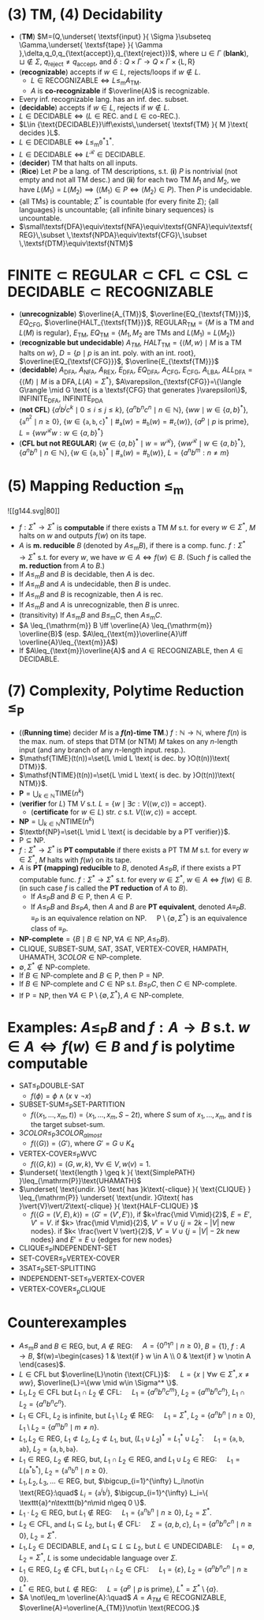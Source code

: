 # (3) TM, (4) Decidability

- (**TM**) $M=(Q,\underset{ \textsf{input} }{ \Sigma }\subseteq \Gamma,\underset{ \textsf{tape} }{ \Gamma },\delta,q_0,q_{\text{accept}},q_{\text{reject}})$, where $\sqcup\in \Gamma$ (**blank**), $\sqcup\notin \Sigma$, $q_{\text{reject}}\neq q_{\text{accept}}$, and $\delta:Q\times \Gamma\longrightarrow Q\times \Gamma\times \{\text{L},\text{R}\}$
- (**recognizable**) accepts if $w\in L$, rejects/loops if $w\notin L$. 
	- $L \in\text{RECOGNIZABLE}\iff L\leq_{\text{m}}A_{\textsf{TM}}$. 
	- $A$ is **co-recognizable** if $\overline{A}$ is recognizable.
- Every inf. recognizable lang. has an inf. dec. subset.
- (**decidable**) accepts if $w\in L$, rejects if $w\notin L$.
- $L\in {\text{DECIDABLE}} \iff \left(L\in {\text{REC.}} \text{ and } L\in{\text{co-REC.}} \right)$.
- $L\in {\text{DECIDABLE}}\iff\exists\,\underset{ \textsf{TM} }{ M }\text{ decides }L$.
- $L\in {\text{DECIDABLE}} \iff L\leq_{\text{m}}\texttt{0}^*\texttt{1}^*$.
- $L\in {\text{DECIDABLE}} \iff L^{\mathcal{R}}\in {\text{DECIDABLE}}$.
- (**decider**) TM that halts on all inputs. 
- (**Rice**) Let $P$ be a lang. of TM descriptions, s.t. (**i**) $P$ is nontrivial (not empty and not all TM desc.) and (**ii**) for each two TM $M_1$ and $M_2$, we have $L(M_1)=L(M_2)\implies(\langle M_1\rangle\in P\iff \langle M_2\rangle\in P)$. Then $P$ is undecidable. 
- $\{ \text{all }\textsf{TM}\text{s} \}$ is countable; $\Sigma^*$ is countable (for every finite $\Sigma$); $\{ \text{all languages} \}$ is uncountable; $\{ \text{all infinite binary sequences} \}$ is uncountable.
- $\small\textsf{DFA}\equiv\textsf{NFA}\equiv\textsf{GNFA}\equiv\textsf{REG}\,\subset \,\textsf{NPDA}\equiv\textsf{CFG}\,\subset \,\textsf{DTM}\equiv\textsf{NTM}$
# $\text{FINITE}\subset\text{REGULAR}\subset \text{CFL} \subset \text{CSL} \subset {\text{DECIDABLE}} \subset  {\text{RECOGNIZABLE}}$ 
- (**unrecognizable**) $\overline{A_{TM}}$, $\overline{EQ_{\textsf{TM}}}$, $EQ_{\textsf{CFG}}$, $\overline{HALT_{\textsf{TM}}}$, $\text{REGULAR}_{\textsf{TM}}=\{ M \text{ is a TM and }L(M) \text{ is regular}\}$, $E_{\textsf{TM}}$, $EQ_{\textsf{TM}}=\{ M_1,M_2 \text{ are TMs and }L(M_1)=L(M_2)\}$
- (**recognizable but undecidable**) $A_{TM}$, $HALT_{\textsf{TM}}=\{ \langle M,w\rangle\mid M \text{ is a TM halts on } w\}$, $D=\{ p \mid p \text{ is an int. poly. with an int. root} \}$, $\overline{EQ_{\textsf{CFG}}}$, $\overline{E_{\textsf{TM}}}$
- (**decidable**) $A_{\textsf{DFA}}$, $A_{\textsf{NFA}}$, $A_{\textsf{REX}}$, $E_{\textsf{DFA}}$, $EQ_{\textsf{DFA}}$, $A_{\textsf{CFG}}$, $E_{\textsf{CFG}}$, $A_{\textsf{LBA}}$, $ALL_{\textsf{DFA}}=\{\langle M\rangle \mid M \text{ is a }\textsf{DFA}{ },L(A)=\Sigma^*\}$, $A\varepsilon_{\textsf{CFG}}=\{\langle G\rangle \mid G \text{ is a \textsf{CFG} that generates }\varepsilon\}$, $\mathrm{INFINITE}_{\textsf{DFA}}$, $\mathrm{INFINITE}_{\textsf{PDA}}$
- (**not CFL**) $\{a^i b^j c^k \mid 0\leq i \leq j \leq k\},$ $\{a^n b^n c^n \mid n \in \mathbb{N}\},$ $\{ww \mid w \in \{a,b\}^*\},$ $\{\texttt{a}^{n^{2}}\mid n\geq 0 \},$ $\{w\in \{\texttt{a},\texttt{b},\texttt{c}\}^* \mid \#_{\texttt{a}}(w)=\#_{\texttt{b}}(w)=\#_{\texttt{c}}(w)\}$, $\{a^p \mid p \text{ is prime}\}$, $L=\{ ww^{\mathcal{R}} w : w\in \{a,b\}^* \}$
- (**CFL but not REGULAR**) $\{w\in \{a,b\}^* \mid w=w^\mathcal{R}\},$ $\{ww^\mathcal{R}\mid w\in \{a,b\}^*\},$ $\{a^n b^n \mid n\in \mathbb{N}\},\{w\in \{\texttt{a},\texttt{b}\}^* \mid \#_{\texttt{a}}(w)=\#_{\texttt{b}}(w)\}$, $L=\{ a^n b^m : n \neq m\}$
# (5) Mapping Reduction $\leq_{\text{m}}$  

![[g144.svg|80]]
- $f:\Sigma^*\to\Sigma^*$ is **computable** if there exists a TM $M$ s.t. for every $w\in \Sigma^*$, $M$ halts on $w$ and outputs $f(w)$ on its tape.
- $A$ is **m. reducible** $B$ (denoted by $A\leq_{\text{m}}B$), if there is a comp. func. $f:\Sigma^*\to\Sigma^*$ s.t. for every $w$, we have $w\in A\iff f(w)\in B$. (Such $f$ is called the **m. reduction** from $A$ to $B$.)
- If $A\leq_{\text{m}}B$ and $B$ is decidable, then $A$ is dec.
- If $A\leq_{\text{m}}B$ and $A$ is undecidable, then $B$ is undec.
- If $A\leq_{\text{m}}B$ and $B$ is recognizable, then $A$ is rec.
- If $A\leq_{\text{m}}B$ and $A$ is unrecognizable, then $B$ is unrec.
- (transitivity) If $A\leq_{\text{m}}B$ and $B\leq_{\text{m}}C$, then $A\leq_{\text{m}}C$.  
- $A \leq_{\mathrm{m}} B \iff \overline{A} \leq_{\mathrm{m}} \overline{B}$ (esp. $A\leq_{\text{m}}\overline{A}\iff \overline{A}\leq_{\text{m}}A$)
- If $A\leq_{\text{m}}\overline{A}$ and $A\in\text{RECOGNIZABLE}$, then $A\in\text{DECIDABLE}$. 
# (7) Complexity, Polytime Reduction $\leq_{\mathrm{P}}$

- ((**Running time**) decider $M$ is a **$f(n)$-time TM**.) $f:\mathbb{N} \to \mathbb{N}$, where $f(n)$ is the max. num. of steps that DTM (or NTM) $M$ takes on any $n$-length input (and any branch of any $n$-length input. resp.).
- $\mathsf{TIME}(t(n))=\set{L \mid L \text{ is dec. by }O(t(n))\text{ DTM}}$.
- $\mathsf{NTIME}(t(n))=\set{L \mid L \text{ is dec. by }O(t(n))\text{ NTM}}$.
- $\textbf{P}=\bigcup_{k \in \mathbb{N}}\mathsf{TIME}(n^k)$
- (**verifier** for $L$) TM $V$ s.t. $L=\{w\mid \exists c : V(\langle w,c\rangle)=\textsf{accept} \}$.
	- (**certificate** for $w\in L$) str. $c$ s.t. $V(\langle w,c\rangle)=\textsf{accept}$.
- $\textbf{NP}=\bigcup_{k \in \mathbb{N}}\mathsf{NTIME}(n^k)$
- $\textbf{NP}=\set{L \mid L \text{ is decidable by a PT verifier}}$.
- $\mathrm{P}\subseteq\mathrm{NP}$.
- $f:\Sigma^*\to\Sigma^*$ is **PT computable** if there exists a PT TM $M$ s.t. for every $w\in\Sigma^*$, $M$ halts with $f(w)$ on its tape.
- $A$ is **PT (mapping) reducible** to $B$, denoted $A\leq_{\mathrm{P}} B$, if there exists a PT computable func. $f:\Sigma^*\to\Sigma^*$ s.t. for every $w\in\Sigma^*$, $w\in A \iff f(w)\in B$. (in such case $f$ is called the **PT reduction** of $A$ to $B$).
	- If $A\leq_{\mathrm{P}} B$ and $B\in\mathrm{P}$, then $A\in\mathrm{P}$.
	- If $A\leq_{\mathrm{P}} B$ and $B\leq_{\mathrm{P}} A$, then $A$ and $B$ are **PT equivalent**, denoted $A\equiv_P B.\quad$ $\equiv_P$ is an equivalence relation on $\mathrm{NP}.\quad$ $\mathrm{P}\setminus \{ \emptyset, \Sigma^* \}$ is an equivalence class of $\equiv_P$.
- $\textbf{NP-complete}=\{B\mid B\in\mathrm{NP} , \forall A\in\mathrm{NP},A\leq_{\mathrm{P}} B\}.$
- $\text{CLIQUE}$, $\text{SUBSET-SUM}$, $\text{SAT}$, $\text{3SAT}$, $\text{VERTEX-COVER}$, $\text{HAMPATH}$, $\text{UHAMATH}$, $3COLOR\in\text{NP-complete}$.
- $\emptyset,\Sigma^*\notin\text{NP-complete}$. 
- If $B\in\text{NP-complete}$ and $B\in\mathrm{P}$, then $\mathrm{P}=\mathrm{NP}$.
- If $B\in\text{NP-complete}$ and $C \in \mathrm{NP}$ s.t. $B\leq_{\mathrm{P}} C$, then $C\in\text{NP-complete}$.
- If $\mathrm{P}=\mathrm{NP}$, then $\forall A\in \mathrm{P}\setminus\{\emptyset,\Sigma^*\},\,A\in \text{NP-complete}$.

# Examples:  $A\leq_{\mathrm{P}} B$ and $f:A\to B$ s.t. $w\in A \iff f(w)\in B$ and $f$ is polytime computable


- $\text{SAT} \leq_{\mathrm{P}} \text{DOUBLE-SAT}$
	- $f(\phi) = \phi \land (x \lor \neg x)$
- $\text{SUBSET-SUM} \leq_{\mathrm{P}} \text{SET-PARTITION}$
	- $f(\langle x_1, \dots, x_m, t \rangle) = \langle x_1, \dots, x_m, S-2t\rangle$, where $S$ sum of $x_1, \dots, x_m$, and $t$ is the target subset-sum.
- $3COLOR \leq_{\mathrm{P}} 3COLOR_{almost}$
	- $f(\langle G \rangle) = \langle G' \rangle$, where $G'=G\cup K_4$
- $\text{VERTEX-COVER} \leq_{\mathrm{P}} \text{WVC}$
	- $f(\langle G,k\rangle)= (G,w,k)$, $\forall v\in V,w(v)=1$.
- $\underset{ \text{length } \geq k }{ \text{SimplePATH} }\leq_{\mathrm{P}}\text{UHAMATH}$
- $\underset{ \text{undir. }G \text{ has }k\text{-clique} }{ \text{CLIQUE} } \leq_{\mathrm{P}} \underset{ \text{undir. }G\text{ has }\vert{V}\vert/2\text{-clique} }{ \text{HALF-CLIQUE} }$
	- $f(\langle G=(V,E),k\rangle)= \langle G'=(V',E')\rangle$, if $k=\frac{\mid V\mid}{2}$, $E=E'$, $V'=V$. if $k> \frac{\mid V\mid}{2}$, $V'=V\cup \{ j=2k-{\vert V \vert} \text{ new nodes} \}$. if $k< \frac{\vert V \vert}{2}$, $V'=V\cup \{ j=\vert V\vert-2k \text{ new nodes} \}$ and $E'=E\cup \{ \text{edges for new nodes} \}$
- $\text{CLIQUE} \leq_{\mathrm{P}} \text{INDEPENDENT-SET}$     
- $\text{SET-COVER}\leq_{\mathrm{P}} \text{VERTEX-COVER}$ 
- $\text{3SAT} \leq_{\mathrm{P}} \text{SET-SPLITTING}$          
- $\text{INDEPENDENT-SET}\leq_{\mathrm{P}} \text{VERTEX-COVER}$ 
- $\text{VERTEX-COVER}\leq_{\text{p}}\text{CLIQUE}$           

# Counterexamples

- $A\leq_{\text{m}} B$ and $B\in\text{REG}$, but, $A\notin \text{REG}$: $\quad A=\{0^n1^n \mid n \ge 0\}$, $B=\{1\}$, $f:A\to B$, $f(w)=\begin{cases} 1 & \text{if } w \in A \\ 0 & \text{if } w \notin A \end{cases}$.
- $L\in \text{CFL}$ but $\overline{L}\notin {\text{CFL}}$: $\quad L=\{x\mid \forall w\in \Sigma^*, x\neq ww \}$, $\overline{L}=\{ww \mid w\in \Sigma^* \}$.
- $L_1,L_2\in \text{CFL}$ but $L_1\cap L_2\notin \text{CFL}$: $\quad L_1 = \{ a^nb^nc^m  \}$, $L_2 = \{ a^mb^nc^n  \}$, $L_1\cap L_2 = \{ a^nb^nc^n  \}$.
- $L_1\in \text{CFL}$, $L_2$ is infinite, but $L_1\setminus L_2\notin \text{REG}:\quad$ $L_1=\Sigma^*$, $L_2=\{a^n b^n \mid n \ge 0\}$, $L_1\setminus L_2=\{a^m b^n \mid m\neq n\}$.
- $L_1,L_2\in \text{REG}$, $L_1\not\subset L_2$, $L_2\not\subset L_1$, but, $(L_1\cup L_2)^*=L_{1}^*\cup L_{2}^*:\quad$ $L_1=\{ \texttt{a},\texttt{b},\texttt{ab} \}$, $L_2=\{ \texttt{a},\texttt{b},\texttt{ba} \}$.
- $L_1\in \text{REG}$, $L_2\not\in \text{REG}$, but, $L_1\cap L_2\in \text{REG}$, and $L_1\cup L_2\in \text{REG}:\quad$ $L_1=L(\texttt{a}^*\texttt{b}^*)$, $L_2=\{ \texttt{a}^n\texttt{b}^n\mid n\geq 0 \}$.
- $L_1,L_2,L_3,\dots\in \text{REG}$, but, $\bigcup_{i=1}^{\infty} L_i\not\in \text{REG}:\quad$ $L_i=\{ \texttt{a}^i\texttt{b}^i\}$, $\bigcup_{i=1}^{\infty} L_i=\{ \texttt{a}^n\texttt{b}^n\mid n\geq 0 \}$.
- $L_1\cdot L_2\in \text{REG}$, but $L_1\not\in \text{REG}:\quad$ $L_1=\{ \texttt{a}^n\texttt{b}^n\mid n\geq 0 \}$, $L_2=\Sigma^*$.
- $L_2\in\text{CFL}$, and $L_1\subseteq L_2$, but $L_1\not\in \text{CFL}:\quad$ $\Sigma=\{a,b,c\}$, $L_1=\{a^n b^n c^n \mid n\geq 0 \}$, $L_2=\Sigma^*$.
- $L_1,L_2\in\text{DECIDABLE}$, and $L_1\subseteq L \subseteq L_2$, but $L\in \text{UNDECIDABLE}:\quad$ $L_1=\emptyset$, $L_2=\Sigma^*$, $L$ is some undecidable language over $\Sigma$.
- $L_1\in \text{REG}$, $L_2\not\in \text{CFL}$, but $L_1\cap L_2\in \text{CFL}:\quad$ $L_1=\{ \varepsilon \}$, $L_2=\{ a^n b^n c^n \mid n\geq 0 \}$.
- $L^*\in \text{REG}$, but $L\not\in \text{REG}:\quad$ $L=\{ a^p \mid p \text{ is prime} \}$, $L^*=\Sigma^*\setminus \{ a \}$.
- $A \not\leq_m \overline{A}:\quad$ $A=A_{TM}\in \text{RECOGNIZABLE}$, $\overline{A}=\overline{A_{TM}}\not\in \text{RECOG.}$